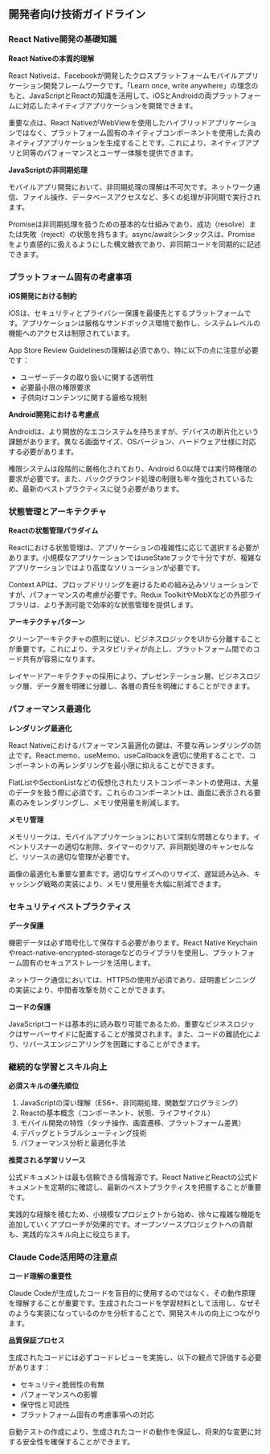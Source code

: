 ## 開発者向け技術ガイドライン

### React Native開発の基礎知識

**React Nativeの本質的理解**

React Nativeは、Facebookが開発したクロスプラットフォームモバイルアプリケーション開発フレームワークです。「Learn once, write anywhere」の理念のもと、JavaScriptとReactの知識を活用して、iOSとAndroidの両プラットフォームに対応したネイティブアプリケーションを開発できます。

重要な点は、React NativeがWebViewを使用したハイブリッドアプリケーションではなく、プラットフォーム固有のネイティブコンポーネントを使用した真のネイティブアプリケーションを生成することです。これにより、ネイティブアプリと同等のパフォーマンスとユーザー体験を提供できます。

**JavaScriptの非同期処理**

モバイルアプリ開発において、非同期処理の理解は不可欠です。ネットワーク通信、ファイル操作、データベースアクセスなど、多くの処理が非同期で実行されます。

Promiseは非同期処理を扱うための基本的な仕組みであり、成功（resolve）または失敗（reject）の状態を持ちます。async/awaitシンタックスは、Promiseをより直感的に扱えるようにした構文糖衣であり、非同期コードを同期的に記述できます。

### プラットフォーム固有の考慮事項

**iOS開発における制約**

iOSは、セキュリティとプライバシー保護を最優先とするプラットフォームです。アプリケーションは厳格なサンドボックス環境で動作し、システムレベルの機能へのアクセスは制限されています。

App Store Review Guidelinesの理解は必須であり、特に以下の点に注意が必要です：

- ユーザーデータの取り扱いに関する透明性
- 必要最小限の権限要求
- 子供向けコンテンツに関する厳格な規制

**Android開発における考慮点**

Androidは、より開放的なエコシステムを持ちますが、デバイスの断片化という課題があります。異なる画面サイズ、OSバージョン、ハードウェア仕様に対応する必要があります。

権限システムは段階的に厳格化されており、Android 6.0以降では実行時権限の要求が必要です。また、バックグラウンド処理の制限も年々強化されているため、最新のベストプラクティスに従う必要があります。

### 状態管理とアーキテクチャ

**Reactの状態管理パラダイム**

Reactにおける状態管理は、アプリケーションの複雑性に応じて選択する必要があります。小規模なアプリケーションではuseStateフックで十分ですが、複雑なアプリケーションではより高度なソリューションが必要です。

Context APIは、プロップドリリングを避けるための組み込みソリューションですが、パフォーマンスの考慮が必要です。Redux ToolkitやMobXなどの外部ライブラリは、より予測可能で効率的な状態管理を提供します。

**アーキテクチャパターン**

クリーンアーキテクチャの原則に従い、ビジネスロジックをUIから分離することが重要です。これにより、テスタビリティが向上し、プラットフォーム間でのコード共有が容易になります。

レイヤードアーキテクチャの採用により、プレゼンテーション層、ビジネスロジック層、データ層を明確に分離し、各層の責任を明確にすることができます。

### パフォーマンス最適化

**レンダリング最適化**

React Nativeにおけるパフォーマンス最適化の鍵は、不要な再レンダリングの防止です。React.memo、useMemo、useCallbackを適切に使用することで、コンポーネントの再レンダリングを最小限に抑えることができます。

FlatListやSectionListなどの仮想化されたリストコンポーネントの使用は、大量のデータを扱う際に必須です。これらのコンポーネントは、画面に表示される要素のみをレンダリングし、メモリ使用量を削減します。

**メモリ管理**

メモリリークは、モバイルアプリケーションにおいて深刻な問題となります。イベントリスナーの適切な削除、タイマーのクリア、非同期処理のキャンセルなど、リソースの適切な管理が必要です。

画像の最適化も重要な要素です。適切なサイズへのリサイズ、遅延読み込み、キャッシング戦略の実装により、メモリ使用量を大幅に削減できます。

### セキュリティベストプラクティス

**データ保護**

機密データは必ず暗号化して保存する必要があります。React Native Keychainやreact-native-encrypted-storageなどのライブラリを使用し、プラットフォーム固有のセキュアストレージを活用します。

ネットワーク通信においては、HTTPSの使用が必須であり、証明書ピンニングの実装により、中間者攻撃を防ぐことができます。

**コードの保護**

JavaScriptコードは基本的に読み取り可能であるため、重要なビジネスロジックはサーバーサイドに配置することが推奨されます。また、コードの難読化により、リバースエンジニアリングを困難にすることができます。

### 継続的な学習とスキル向上

**必須スキルの優先順位**

1. JavaScriptの深い理解（ES6+、非同期処理、関数型プログラミング）
2. Reactの基本概念（コンポーネント、状態、ライフサイクル）
3. モバイル開発の特性（タッチ操作、画面遷移、プラットフォーム差異）
4. デバッグとトラブルシューティング技術
5. パフォーマンス分析と最適化手法

**推奨される学習リソース**

公式ドキュメントは最も信頼できる情報源です。React NativeとReactの公式ドキュメントを定期的に確認し、最新のベストプラクティスを把握することが重要です。

実践的な経験を積むため、小規模なプロジェクトから始め、徐々に複雑な機能を追加していくアプローチが効果的です。オープンソースプロジェクトへの貢献も、実践的なスキル向上に役立ちます。

### Claude Code活用時の注意点

**コード理解の重要性**

Claude Codeが生成したコードを盲目的に使用するのではなく、その動作原理を理解することが重要です。生成されたコードを学習材料として活用し、なぜそのような実装になっているのかを分析することで、開発スキルの向上につながります。

**品質保証プロセス**

生成されたコードには必ずコードレビューを実施し、以下の観点で評価する必要があります：

- セキュリティ脆弱性の有無
- パフォーマンスへの影響
- 保守性と可読性
- プラットフォーム固有の考慮事項への対応

自動テストの作成により、生成されたコードの動作を保証し、将来的な変更に対する安全性を確保することができます。